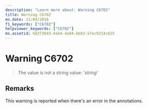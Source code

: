 ```yaml
---
description: "Learn more about: Warning C6702"
title: Warning C6702
ms.date: 11/04/2016
f1_keywords: ["C6702"]
helpviewer_keywords: ["C6702"]
ms.assetid: 6d373843-4ab4-4a94-bb83-5fec9214c625
---
```

# Warning C6702

> The value is not a string value: '*string*'

## Remarks

This warning is reported when there's an error in the annotations.
